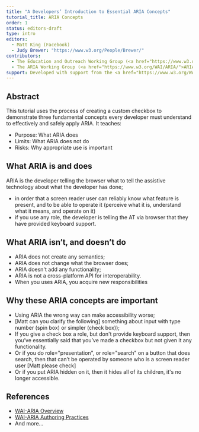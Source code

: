 ```yaml
---
title: "A Developers’ Introduction to Essential ARIA Concepts"
tutorial_title: ARIA Concepts
order: 1
status: editors-draft
type: intro
editors:
  - Matt King (Facebook)
  - Judy Brewer: "https://www.w3.org/People/Brewer/"
contributors:
  - The Education and Outreach Working Group (<a href="https://www.w3.org/WAI/EO/">EOWG</a>)
  - The ARIA Working Group (<a href="https://www.w3.org/WAI/ARIA/">ARIA</a>)
support: Developed with support from the <a href="https://www.w3.org/WAI/WCAGTA/">U.S. Access Board, WCAG TA Project, Task 2</a>.
---
```


## Abstract

This tutorial uses the process of creating a custom checkbox to demonstrate three fundamental concepts every developer must understand to effectively and safely apply ARIA. It teaches:

* Purpose: What ARIA does
* Limits: What ARIA does not do
* Risks: Why appropriate use is important

## What ARIA is and does

ARIA is the developer telling the browser what to tell the assistive technology about what the developer has done;

* in order that a screen reader user can reliably know what feature is present, and to be able to operate it (perceive what it is, understand what it means, and operate on it)
* if you use any role, the developer is telling the AT via browser that they have provided keyboard support.

## What ARIA isn’t, and doesn’t do

* ARIA does not create any semantics;
* ARIA does not change what the browser does;
* ARIA doesn't add any functionality;
* ARIA is not a cross-platform API for interoperability.
* When you uses ARIA, you acquire new responsibilities

## Why these ARIA concepts are important

* Using ARIA the wrong way can make accessibility worse;
* [Matt can you clarify the following] something about input with type number (spin box) or simpler (check box));
* If you give a check box a role, but don't provide keyboard support, then you’ve essentially said that you’ve made a checkbox but not given it any functionality.
* Or if you do role="presentation", or role="search" on a button that does search, then that can’t be operated by someone who is a screen reader user [Matt please check]
* Or if you put ARIA hidden on it, then it hides all of its children, it's no longer accessible.

## References

* [WAI-ARIA Overview](https://www.w3.org/WAI/intro/aria)
* [WAI-ARIA Authoring Practices](https://www.w3.org/TR/wai-aria-practices-1.1/)
* And more...
